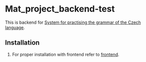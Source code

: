 # Mat_project_backend-test
This is backend for [System for practising the grammar of the Czech language](https://github.com/Jindrich8/Mat_project_frontend-test).
## Installation
1. For proper installation with frontend refer to [frontend](https://github.com/Jindrich8/Mat_project_frontend-test#readme).
